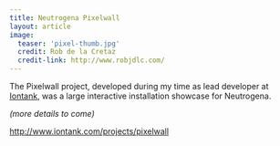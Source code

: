 ```yaml
---
title: Neutrogena Pixelwall
layout: article
image:
  teaser: 'pixel-thumb.jpg'
  credit: Rob de la Cretaz
  credit-link: http://www.robjdlc.com/
---
```


The Pixelwall project, developed during my time as lead developer at [Iontank](http://www.iontank.com), was a large interactive installation showcase for Neutrogena.

*(more details to come)*

<http://www.iontank.com/projects/pixelwall>